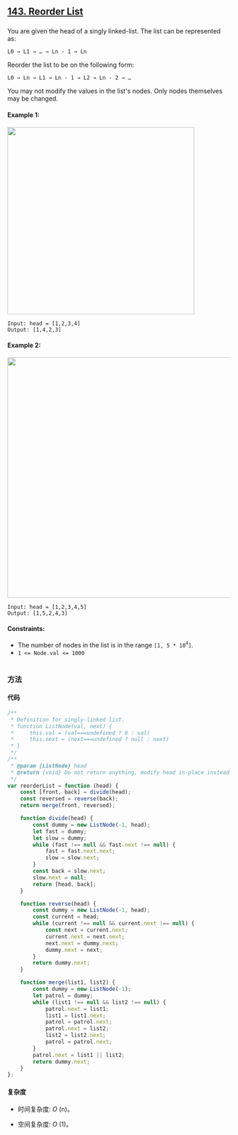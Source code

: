 ## [143. Reorder List](https://leetcode.com/problems/reorder-list/)

###

You are given the head of a singly linked-list. The list can be represented as:

```
L0 → L1 → … → Ln - 1 → Ln
```

Reorder the list to be on the following form:

```
L0 → Ln → L1 → Ln - 1 → L2 → Ln - 2 → …
```

You may not modify the values in the list's nodes. Only nodes themselves may be changed.

#### Example 1:

<img src="https://assets.leetcode.com/uploads/2021/03/04/reorder1linked-list.jpg" width="422" />

```
Input: head = [1,2,3,4]
Output: [1,4,2,3]
```

#### Example 2:

<img src="https://assets.leetcode.com/uploads/2021/03/09/reorder2-linked-list.jpg" width="542" />

```
Input: head = [1,2,3,4,5]
Output: [1,5,2,4,3]
```

#### Constraints:

-   The number of nodes in the list is in the range `[1, 5 * 10`<sup>`4`</sup>`]`.
-   `1 <= Node.val <= 1000`

#

### 方法

#### 代码

```javascript
/**
 * Definition for singly-linked list.
 * function ListNode(val, next) {
 *     this.val = (val===undefined ? 0 : val)
 *     this.next = (next===undefined ? null : next)
 * }
 */
/**
 * @param {ListNode} head
 * @return {void} Do not return anything, modify head in-place instead.
 */
var reorderList = function (head) {
    const [front, back] = divide(head);
    const reversed = reverse(back);
    return merge(front, reversed);

    function divide(head) {
        const dummy = new ListNode(-1, head);
        let fast = dummy;
        let slow = dummy;
        while (fast !== null && fast.next !== null) {
            fast = fast.next.next;
            slow = slow.next;
        }
        const back = slow.next;
        slow.next = null;
        return [head, back];
    }

    function reverse(head) {
        const dummy = new ListNode(-1, head);
        const current = head;
        while (current !== null && current.next !== null) {
            const next = current.next;
            current.next = next.next;
            next.next = dummy.next;
            dummy.next = next;
        }
        return dummy.next;
    }

    function merge(list1, list2) {
        const dummy = new ListNode(-1);
        let patrol = dummy;
        while (list1 !== null && list2 !== null) {
            patrol.next = list1;
            list1 = list1.next;
            patrol = patrol.next;
            patrol.next = list2;
            list2 = list2.next;
            patrol = patrol.next;
        }
        patrol.next = list1 || list2;
        return dummy.next;
    }
};
```

#### 复杂度

-   时间复杂度: _O_ (n)。

-   空间复杂度: _O_ (1)。
